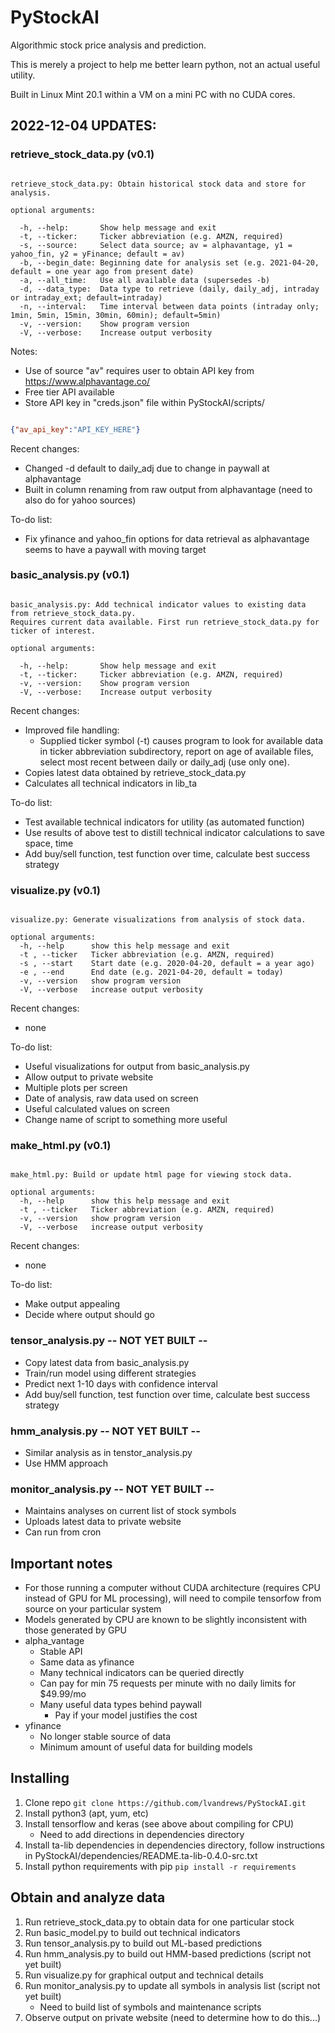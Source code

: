 # PyStockAI
Algorithmic stock price analysis and prediction.

This is merely a project to help me better learn python, not an actual useful utility.

Built in Linux Mint 20.1 within a VM on a mini PC with no CUDA cores.

## 2022-12-04 UPDATES:
### retrieve_stock_data.py (v0.1)
  ```usage: retrieve_stock_data.py [-h] -t  [-s] [-b] [-a] [-d] [-n] [-v] [-V]

  retrieve_stock_data.py: Obtain historical stock data and store for analysis.

  optional arguments:

    -h, --help:       Show help message and exit
    -t, --ticker:     Ticker abbreviation (e.g. AMZN, required)
    -s, --source:     Select data source; av = alphavantage, y1 = yahoo_fin, y2 = yFinance; default = av)
    -b, --begin_date: Beginning date for analysis set (e.g. 2021-04-20, default = one year ago from present date)
    -a, --all_time:   Use all available data (supersedes -b)
    -d, --data_type:  Data type to retrieve (daily, daily_adj, intraday or intraday_ext; default=intraday)
    -n, --interval:   Time interval between data points (intraday only; 1min, 5min, 15min, 30min, 60min); default=5min)
    -v, --version:    Show program version
    -V, --verbose:    Increase output verbosity
  ```
Notes:
 * Use of source "av" requires user to obtain API key from https://www.alphavantage.co/
 * Free tier API available
 * Store API key in "creds.json" file within PyStockAI/scripts/
 ```creds.json file contents:
 
 {"av_api_key":"API_KEY_HERE"}
 ```

Recent changes:
 * Changed -d default to daily_adj due to change in paywall at alphavantage
 * Built in column renaming from raw output from alphavantage (need to also do for yahoo sources)

To-do list:
 * Fix yfinance and yahoo_fin options for data retrieval as alphavantage seems to have a paywall with moving target


### basic_analysis.py (v0.1)
  ```usage: basic_analysis.py [-h] -t  [-v] [-V]

  basic_analysis.py: Add technical indicator values to existing data from retrieve_stock_data.py.
  Requires current data available. First run retrieve_stock_data.py for ticker of interest.

  optional arguments:

    -h, --help:       Show help message and exit
    -t, --ticker:     Ticker abbreviation (e.g. AMZN, required)
    -v, --version:    Show program version
    -V, --verbose:    Increase output verbosity
  ```

Recent changes:
 * Improved file handling:
   * Supplied ticker symbol (-t) causes program to look for available data in ticker abbreviation subdirectory, report on age of available files, select most recent between daily or daily_adj (use only one).
 * Copies latest data obtained by retrieve_stock_data.py
 * Calculates all technical indicators in lib_ta

To-do list:
 * Test available technical indicators for utility (as automated function)
 * Use results of above test to distill technical indicator calculations to save space, time
 * Add buy/sell function, test function over time, calculate best success strategy

### visualize.py (v0.1)
  ```usage: visualize.py [-h] -t  [-s] [-e] [-v] [-V]

  visualize.py: Generate visualizations from analysis of stock data.

  optional arguments:
    -h, --help      show this help message and exit
    -t , --ticker   Ticker abbreviation (e.g. AMZN, required)
    -s , --start    Start date (e.g. 2020-04-20, default = a year ago)
    -e , --end      End date (e.g. 2021-04-20, default = today)
    -v, --version   show program version
    -V, --verbose   increase output verbosity
  ```
Recent changes:
 * none
 
To-do list:
 * Useful visualizations for output from basic_analysis.py
 * Allow output to private website
 * Multiple plots per screen
 * Date of analysis, raw data used on screen
 * Useful calculated values on screen
 * Change name of script to something more useful

### make_html.py (v0.1)
  ```usage: make_html.py [-h] -t  [-v] [-V]

  make_html.py: Build or update html page for viewing stock data.

  optional arguments:
    -h, --help      show this help message and exit
    -t , --ticker   Ticker abbreviation (e.g. AMZN, required)
    -v, --version   show program version
    -V, --verbose   increase output verbosity
  ```
Recent changes:
 * none

To-do list:
 * Make output appealing
 * Decide where output should go

### tensor_analysis.py -- NOT YET BUILT --
 * Copy latest data from basic_analysis.py
 * Train/run model using different strategies
 * Predict next 1-10 days with confidence interval
 * Add buy/sell function, test function over time, calculate best success strategy

### hmm_analysis.py -- NOT YET BUILT --
 * Similar analysis as in tenstor_analysis.py
 * Use HMM approach


### monitor_analysis.py -- NOT YET BUILT --
   * Maintains analyses on current list of stock symbols
   * Uploads latest data to private website
   * Can run from cron

## Important notes
 * For those running a computer without CUDA architecture (requires CPU instead of GPU for ML processing), will need to compile tensorfow from source on your particular system
 * Models generated by CPU are known to be slightly inconsistent with those generated by GPU
 * alpha_vantage
   * Stable API
   * Same data as yfinance
   * Many technical indicators can be queried directly
   * Can pay for min 75 requests per minute with no daily limits for $49.99/mo
   * Many useful data types behind paywall
     * Pay if your model justifies the cost
 * yfinance
   * No longer stable source of data
   * Minimum amount of useful data for building models

## Installing
 1. Clone repo `git clone https://github.com/lvandrews/PyStockAI.git`
 1. Install python3 (apt, yum, etc)
 1. Install tensorflow and keras (see above about compiling for CPU)
     * Need to add directions in dependencies directory
 1. Install ta-lib dependencies in dependencies directory, follow instructions in PyStockAI/dependencies/README.ta-lib-0.4.0-src.txt
 1. Install python requirements with pip `pip install -r requirements`
 
## Obtain and analyze data
 1. Run retrieve_stock_data.py to obtain data for one particular stock
 1. Run basic_model.py to build out technical indicators
 1. Run tensor_analysis.py to build out ML-based predictions
 1. Run hmm_analysis.py to build out HMM-based predictions (script not yet built)
 1. Run visualize.py for graphical output and technical details
 1. Run monitor_analysis.py to update all symbols in analysis list (script not yet built)
     * Need to build list of symbols and maintenance scripts
 1. Observe output on private website (need to determine how to do this...)
 

